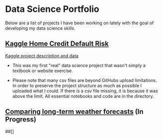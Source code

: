 # Data Science Portfolio

Below are a list of projects I have been working on lately with the goal of developing my data science skills. 

## [Kaggle Home Credit Default Risk](Kaggle_Home_Credit_Default_Risk/)

[Kaggle project description and data](https://www.kaggle.com/c/home-credit-default-risk)

- This was my first "real" data science project that wasn't simply a textbook or website exercise.

- Please note that many csv files are beyond GitHubs upload limitations. In order to preserve the project structure as much as possible I uploaded what I could. If there is a csv file missing, it is because it was above the limit. All essential notebooks and code are in the directory.






## [Comparing long-term weather forecasts](Comparing_long-term_weather_forecasts/) (In Progress)






##[]
